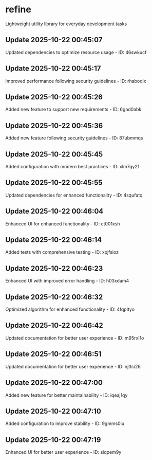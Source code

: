 # refine
Lightweight utility library for everyday development tasks

## Update 2025-10-22 00:45:07
Updated dependencies to optimize resource usage - ID: 46swkucf


## Update 2025-10-22 00:45:17
Improved performance following security guidelines - ID: rhaboqlx


## Update 2025-10-22 00:45:26
Added new feature to support new requirements - ID: 6gad0abk


## Update 2025-10-22 00:45:36
Added new feature following security guidelines - ID: 87ubmmqs


## Update 2025-10-22 00:45:45
Added configuration with modern best practices - ID: xlm7qy21


## Update 2025-10-22 00:45:55
Updated dependencies for enhanced functionality - ID: 4squfatq


## Update 2025-10-22 00:46:04
Enhanced UI for enhanced functionality - ID: ct001xsh


## Update 2025-10-22 00:46:14
Added tests with comprehensive testing - ID: xpjfsioz


## Update 2025-10-22 00:46:23
Enhanced UI with improved error handling - ID: h03xdam4


## Update 2025-10-22 00:46:32
Optimized algorithm for enhanced functionality - ID: 4fqpltyo


## Update 2025-10-22 00:46:42
Updated documentation for better user experience - ID: m95rxl1o


## Update 2025-10-22 00:46:51
Updated documentation for better user experience - ID: njtfci26


## Update 2025-10-22 00:47:00
Added new feature for better maintainability - ID: iqeaj1qy


## Update 2025-10-22 00:47:10
Added configuration to improve stability - ID: 9gmms0iu


## Update 2025-10-22 00:47:19
Enhanced UI for better user experience - ID: siqpem9y


